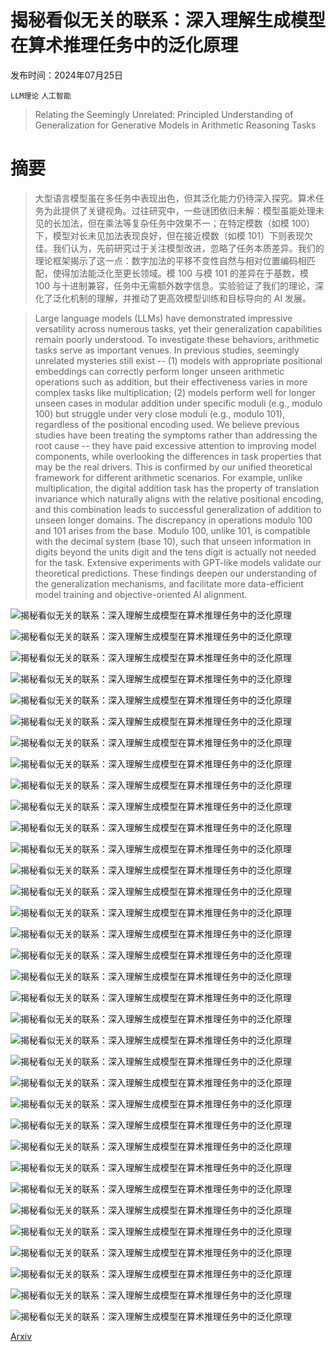 # 揭秘看似无关的联系：深入理解生成模型在算术推理任务中的泛化原理

发布时间：2024年07月25日

`LLM理论` `人工智能`

> Relating the Seemingly Unrelated: Principled Understanding of Generalization for Generative Models in Arithmetic Reasoning Tasks

# 摘要

> 大型语言模型虽在多任务中表现出色，但其泛化能力仍待深入探究。算术任务为此提供了关键视角。过往研究中，一些谜团依旧未解：模型虽能处理未见的长加法，但在乘法等复杂任务中效果不一；在特定模数（如模 100）下，模型对长未见加法表现良好，但在接近模数（如模 101）下则表现欠佳。我们认为，先前研究过于关注模型改进，忽略了任务本质差异。我们的理论框架揭示了这一点：数字加法的平移不变性自然与相对位置编码相匹配，使得加法能泛化至更长领域。模 100 与模 101 的差异在于基数，模 100 与十进制兼容，任务中无需额外数字信息。实验验证了我们的理论，深化了泛化机制的理解，并推动了更高效模型训练和目标导向的 AI 发展。

> Large language models (LLMs) have demonstrated impressive versatility across numerous tasks, yet their generalization capabilities remain poorly understood. To investigate these behaviors, arithmetic tasks serve as important venues. In previous studies, seemingly unrelated mysteries still exist -- (1) models with appropriate positional embeddings can correctly perform longer unseen arithmetic operations such as addition, but their effectiveness varies in more complex tasks like multiplication; (2) models perform well for longer unseen cases in modular addition under specific moduli (e.g., modulo 100) but struggle under very close moduli (e.g., modulo 101), regardless of the positional encoding used. We believe previous studies have been treating the symptoms rather than addressing the root cause -- they have paid excessive attention to improving model components, while overlooking the differences in task properties that may be the real drivers. This is confirmed by our unified theoretical framework for different arithmetic scenarios. For example, unlike multiplication, the digital addition task has the property of translation invariance which naturally aligns with the relative positional encoding, and this combination leads to successful generalization of addition to unseen longer domains. The discrepancy in operations modulo 100 and 101 arises from the base. Modulo 100, unlike 101, is compatible with the decimal system (base 10), such that unseen information in digits beyond the units digit and the tens digit is actually not needed for the task. Extensive experiments with GPT-like models validate our theoretical predictions. These findings deepen our understanding of the generalization mechanisms, and facilitate more data-efficient model training and objective-oriented AI alignment.

![揭秘看似无关的联系：深入理解生成模型在算术推理任务中的泛化原理](../../../paper_images/2407.17963/DBD45_Comparison_acc1.png)

![揭秘看似无关的联系：深入理解生成模型在算术推理任务中的泛化原理](../../../paper_images/2407.17963/DBD45_Comparison_acc2.png)

![揭秘看似无关的联系：深入理解生成模型在算术推理任务中的泛化原理](../../../paper_images/2407.17963/DBD45_Comparison_acc3.png)

![揭秘看似无关的联系：深入理解生成模型在算术推理任务中的泛化原理](../../../paper_images/2407.17963/DBD45_Comparison_acc4.png)

![揭秘看似无关的联系：深入理解生成模型在算术推理任务中的泛化原理](../../../paper_images/2407.17963/DBD45_Comparison_acc5.png)

![揭秘看似无关的联系：深入理解生成模型在算术推理任务中的泛化原理](../../../paper_images/2407.17963/DBD45_Comparison_acc6.png)

![揭秘看似无关的联系：深入理解生成模型在算术推理任务中的泛化原理](../../../paper_images/2407.17963/DBD45_Comparison_digit_r2_mathcalD_4.png)

![揭秘看似无关的联系：深入理解生成模型在算术推理任务中的泛化原理](../../../paper_images/2407.17963/DBD45_Comparison_digit_r2_mathcalD_5.png)

![揭秘看似无关的联系：深入理解生成模型在算术推理任务中的泛化原理](../../../paper_images/2407.17963/DBD45_Comparison_digit_r2_mathcalD_45.png)

![揭秘看似无关的联系：深入理解生成模型在算术推理任务中的泛化原理](../../../paper_images/2407.17963/training_loss_addition.png)

![揭秘看似无关的联系：深入理解生成模型在算术推理任务中的泛化原理](../../../paper_images/2407.17963/in_sample_accuracy.png)

![揭秘看似无关的联系：深入理解生成模型在算术推理任务中的泛化原理](../../../paper_images/2407.17963/training_loss_addition_robust.png)

![揭秘看似无关的联系：深入理解生成模型在算术推理任务中的泛化原理](../../../paper_images/2407.17963/in_sample_accuracy_robust.png)

![揭秘看似无关的联系：深入理解生成模型在算术推理任务中的泛化原理](../../../paper_images/2407.17963/DBD45_Comparison_digit_acc1.png)

![揭秘看似无关的联系：深入理解生成模型在算术推理任务中的泛化原理](../../../paper_images/2407.17963/DBD45_Comparison_digit_acc2.png)

![揭秘看似无关的联系：深入理解生成模型在算术推理任务中的泛化原理](../../../paper_images/2407.17963/DBD45_Comparison_digit_acc3.png)

![揭秘看似无关的联系：深入理解生成模型在算术推理任务中的泛化原理](../../../paper_images/2407.17963/DBD45_Comparison_digit_acc4.png)

![揭秘看似无关的联系：深入理解生成模型在算术推理任务中的泛化原理](../../../paper_images/2407.17963/DBD45_Comparison_digit_acc5.png)

![揭秘看似无关的联系：深入理解生成模型在算术推理任务中的泛化原理](../../../paper_images/2407.17963/DBD45_Comparison_digit_acc6.png)

![揭秘看似无关的联系：深入理解生成模型在算术推理任务中的泛化原理](../../../paper_images/2407.17963/DBD45_Comparison_digit_acc7.png)

![揭秘看似无关的联系：深入理解生成模型在算术推理任务中的泛化原理](../../../paper_images/2407.17963/DBD45_Comparison_digit_acc8.png)

![揭秘看似无关的联系：深入理解生成模型在算术推理任务中的泛化原理](../../../paper_images/2407.17963/DBD45_Comparison_digit_acc9.png)

![揭秘看似无关的联系：深入理解生成模型在算术推理任务中的泛化原理](../../../paper_images/2407.17963/DBD45_Comparison_digit_r2_corr_mathcalD_4.png)

![揭秘看似无关的联系：深入理解生成模型在算术推理任务中的泛化原理](../../../paper_images/2407.17963/DBD45_Comparison_digit_r2_corr_mathcalD_5.png)

![揭秘看似无关的联系：深入理解生成模型在算术推理任务中的泛化原理](../../../paper_images/2407.17963/DBD45_Comparison_digit_r2_corr_mathcalD_45_ref4.png)

![揭秘看似无关的联系：深入理解生成模型在算术推理任务中的泛化原理](../../../paper_images/2407.17963/DBD45_Comparison_digit_r2_corr_mathcalD_45_ref5.png)

![揭秘看似无关的联系：深入理解生成模型在算术推理任务中的泛化原理](../../../paper_images/2407.17963/AbacusPE_Addition.png)

![揭秘看似无关的联系：深入理解生成模型在算术推理任务中的泛化原理](../../../paper_images/2407.17963/in_sample_modular_addition_digit_accuracy.png)

![揭秘看似无关的联系：深入理解生成模型在算术推理任务中的泛化原理](../../../paper_images/2407.17963/in_sample_modular_addition_accuracy.png)

![揭秘看似无关的联系：深入理解生成模型在算术推理任务中的泛化原理](../../../paper_images/2407.17963/in_sample_multiplication_digit_accuracy.png)

![揭秘看似无关的联系：深入理解生成模型在算术推理任务中的泛化原理](../../../paper_images/2407.17963/in_sample_multiplication_accuracy.png)

![揭秘看似无关的联系：深入理解生成模型在算术推理任务中的泛化原理](../../../paper_images/2407.17963/AbacusPE_Multiplication.png)

![揭秘看似无关的联系：深入理解生成模型在算术推理任务中的泛化原理](../../../paper_images/2407.17963/in_sample_modular_multiplication_digit_accuracy.png)

![揭秘看似无关的联系：深入理解生成模型在算术推理任务中的泛化原理](../../../paper_images/2407.17963/in_sample_modular_multiplication_accuracy.png)

[Arxiv](https://arxiv.org/abs/2407.17963)